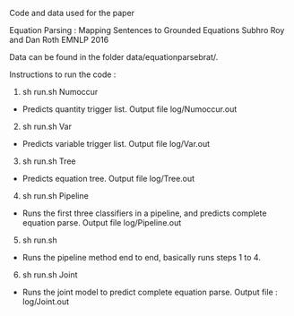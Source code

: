 Code and data used for the paper

Equation Parsing : Mapping Sentences to Grounded Equations
Subhro Roy and Dan Roth
EMNLP 2016


Data can be found in the folder data/equationparsebrat/.

Instructions to run the code :

1. sh run.sh Numoccur 
- Predicts quantity trigger list. Output file log/Numoccur.out

2. sh run.sh Var 
- Predicts variable trigger list. Output file log/Var.out

3. sh run.sh Tree 
- Predicts equation tree. Output file log/Tree.out

4. sh run.sh Pipeline
- Runs the first three classifiers in a pipeline, and predicts complete equation parse. Output file log/Pipeline.out

5. sh run.sh 
- Runs the pipeline method end to end, basically runs steps 1 to 4.

6. sh run.sh Joint
- Runs the joint model to predict complete equation parse. Output file : log/Joint.out








